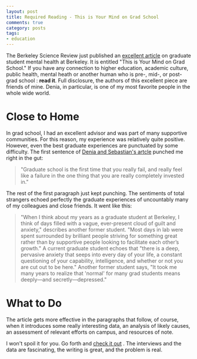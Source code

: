 ```yaml
---
layout: post
title: Required Reading - This is Your Mind on Grad School
comments: true
category: posts
tags:
- education
---
```



The Berkeley Science Review just published an [excellent 
article](http://sciencereview.berkeley.edu/article/mind-grad-school/ "This is 
Your Mind on Grad School") on graduate student mental health at Berkeley. It is 
entitled "This is Your Mind on Grad School." If you have any connection to 
higher education, academic culture, public health, mental heath or another human 
who is pre-, mid-, or post- grad school : **read it**. Full disclosure, the 
authors of this excellent piece are friends of mine. Denia, in particular, is 
one of my most favorite people in the whole wide world. 

# Close to Home

In grad school, I had an excellent advisor and was part of many supportive 
communities. For this reason, my experience was relatively quite positive. 
However, even the best graduate experiences are punctuated by some difficulty. 
The first sentence of [Denia and Sebastian's 
artcle](http://sciencereview.berkeley.edu/article/mind-grad-school/ "This is 
Your Mind on Grad School") punched me right in the gut: 

> "Graduate school is the first time that you really fail, and really feel like a 
> failure in the one thing that you are really completely invested in." 

The rest of the first paragraph just kept punching. The sentiments of total 
strangers echoed perfectly the graduate  experiences of uncountably many of my 
colleagues and close friends. It went like this: 

> "When I think about my  years as a graduate student at Berkeley, I think of 
> days filled with a vague, ever-present cloud of guilt and anxiety," describes 
> another former student.  "Most days in lab were spent surrounded by brilliant 
> people striving for something great rather than by supportive people looking 
> to facilitate each other’s growth." A current graduate student echoes that 
> "there is a deep, pervasive anxiety that seeps into every day of your life, a 
> constant questioning of your capability, intelligence, and whether or not you 
> are cut out to be here." Another former student says, "It took me many years 
> to realize that 'normal' for many grad students means deeply—and 
> secretly—depressed."

# What to Do

The article gets more effective in the paragraphs that follow, of course, when 
it introduces some really interesting data, an analysis of likely causes, an 
assessment of relevant efforts on campus, and resources of note. 

I won't spoil it for you. Go forth and [check it 
out](http://sciencereview.berkeley.edu/article/mind-grad-school/ "Your Mind on 
Grad School") . The interviews and the data are fascinating, the writing is 
great, and the problem is real. 

